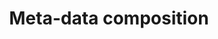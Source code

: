 ---
content_type: "doc_shard"
title: "Meta-data composition"
ordering: [2.2]
label: "meta-layers"
version: 1.0
published: true
---